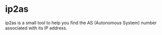# ip2as

ip2as is a small tool to help you find the AS (Autonomous System) number associated with its IP address.  
